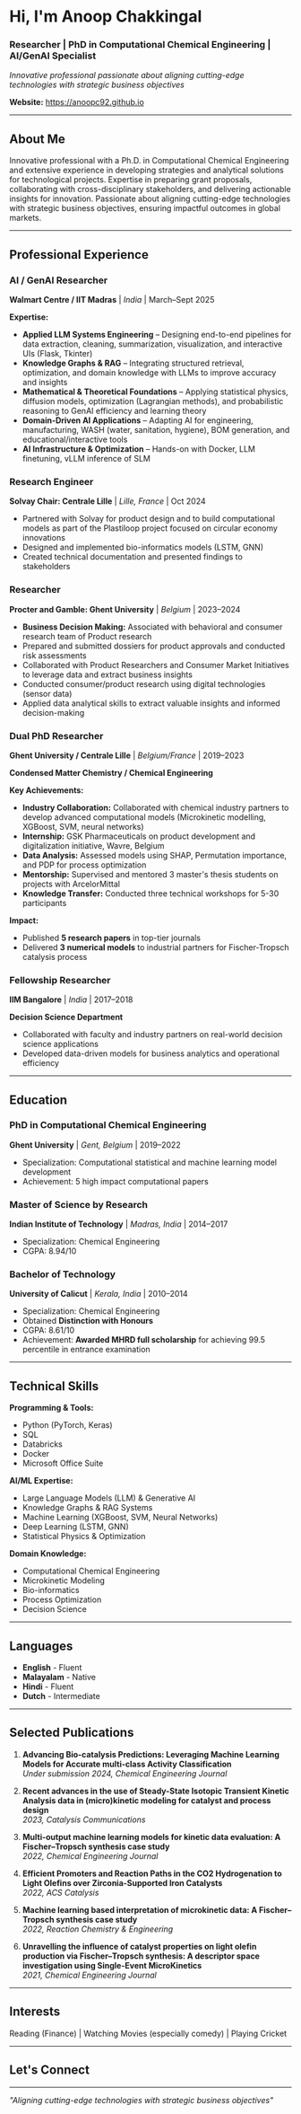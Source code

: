 # Hi, I'm Anoop Chakkingal

### Researcher | PhD in Computational Chemical Engineering | AI/GenAI Specialist

*Innovative professional passionate about aligning cutting-edge technologies with strategic business objectives*

**Website:** https://anoopc92.github.io

---

## About Me

Innovative professional with a Ph.D. in Computational Chemical Engineering and extensive experience in developing strategies and analytical solutions for technological projects. Expertise in preparing grant proposals, collaborating with cross-disciplinary stakeholders, and delivering actionable insights for innovation. Passionate about aligning cutting-edge technologies with strategic business objectives, ensuring impactful outcomes in global markets.

---

## Professional Experience

### AI / GenAI Researcher
**Walmart Centre / IIT Madras** | *India* | March–Sept 2025

**Expertise:**
- **Applied LLM Systems Engineering** – Designing end-to-end pipelines for data extraction, cleaning, summarization, visualization, and interactive UIs (Flask, Tkinter)
- **Knowledge Graphs & RAG** – Integrating structured retrieval, optimization, and domain knowledge with LLMs to improve accuracy and insights
- **Mathematical & Theoretical Foundations** – Applying statistical physics, diffusion models, optimization (Lagrangian methods), and probabilistic reasoning to GenAI efficiency and learning theory
- **Domain-Driven AI Applications** – Adapting AI for engineering, manufacturing, WASH (water, sanitation, hygiene), BOM generation, and educational/interactive tools
- **AI Infrastructure & Optimization** – Hands-on with Docker, LLM finetuning, vLLM inference of SLM

### Research Engineer
**Solvay Chair: Centrale Lille** | *Lille, France* | Oct 2024

- Partnered with Solvay for product design and to build computational models as part of the Plastiloop project focused on circular economy innovations
- Designed and implemented bio-informatics models (LSTM, GNN)
- Created technical documentation and presented findings to stakeholders

### Researcher
**Procter and Gamble: Ghent University** | *Belgium* | 2023–2024

- **Business Decision Making:** Associated with behavioral and consumer research team of Product research
- Prepared and submitted dossiers for product approvals and conducted risk assessments
- Collaborated with Product Researchers and Consumer Market Initiatives to leverage data and extract business insights
- Conducted consumer/product research using digital technologies (sensor data)
- Applied data analytical skills to extract valuable insights and informed decision-making

### Dual PhD Researcher
**Ghent University / Centrale Lille** | *Belgium/France* | 2019–2023

**Condensed Matter Chemistry / Chemical Engineering**

**Key Achievements:**
- **Industry Collaboration:** Collaborated with chemical industry partners to develop advanced computational models (Microkinetic modelling, XGBoost, SVM, neural networks)
- **Internship:** GSK Pharmaceuticals on product development and digitalization initiative, Wavre, Belgium
- **Data Analysis:** Assessed models using SHAP, Permutation importance, and PDP for process optimization
- **Mentorship:** Supervised and mentored 3 master's thesis students on projects with ArcelorMittal
- **Knowledge Transfer:** Conducted three technical workshops for 5-30 participants

**Impact:**
- Published **5 research papers** in top-tier journals
- Delivered **3 numerical models** to industrial partners for Fischer-Tropsch catalysis process

### Fellowship Researcher
**IIM Bangalore** | *India* | 2017–2018

**Decision Science Department**
- Collaborated with faculty and industry partners on real-world decision science applications
- Developed data-driven models for business analytics and operational efficiency

---

## Education

### PhD in Computational Chemical Engineering
**Ghent University** | *Gent, Belgium* | 2019–2022
- Specialization: Computational statistical and machine learning model development
- Achievement: 5 high impact computational papers

### Master of Science by Research
**Indian Institute of Technology** | *Madras, India* | 2014–2017
- Specialization: Chemical Engineering
- CGPA: 8.94/10

### Bachelor of Technology
**University of Calicut** | *Kerala, India* | 2010–2014
- Specialization: Chemical Engineering
- Obtained **Distinction with Honours**
- CGPA: 8.61/10
- Achievement: **Awarded MHRD full scholarship** for achieving 99.5 percentile in entrance examination

---

## Technical Skills

**Programming & Tools:**
- Python (PyTorch, Keras)
- SQL
- Databricks
- Docker
- Microsoft Office Suite

**AI/ML Expertise:**
- Large Language Models (LLM) & Generative AI
- Knowledge Graphs & RAG Systems
- Machine Learning (XGBoost, SVM, Neural Networks)
- Deep Learning (LSTM, GNN)
- Statistical Physics & Optimization

**Domain Knowledge:**
- Computational Chemical Engineering
- Microkinetic Modeling
- Bio-informatics
- Process Optimization
- Decision Science

---

## Languages

- **English** - Fluent
- **Malayalam** - Native
- **Hindi** - Fluent
- **Dutch** - Intermediate

---

## Selected Publications

1. **Advancing Bio-catalysis Predictions: Leveraging Machine Learning Models for Accurate multi-class Activity Classification**  
   *Under submission 2024, Chemical Engineering Journal*

2. **Recent advances in the use of Steady-State Isotopic Transient Kinetic Analysis data in (micro)kinetic modeling for catalyst and process design**  
   *2023, Catalysis Communications*

3. **Multi-output machine learning models for kinetic data evaluation: A Fischer–Tropsch synthesis case study**  
   *2022, Chemical Engineering Journal*

4. **Efficient Promoters and Reaction Paths in the CO2 Hydrogenation to Light Olefins over Zirconia-Supported Iron Catalysts**  
   *2022, ACS Catalysis*

5. **Machine learning based interpretation of microkinetic data: A Fischer–Tropsch synthesis case study**  
   *2022, Reaction Chemistry & Engineering*

6. **Unravelling the influence of catalyst properties on light olefin production via Fischer–Tropsch synthesis: A descriptor space investigation using Single-Event MicroKinetics**  
   *2021, Chemical Engineering Journal*

---

## Interests

Reading (Finance) | Watching Movies (especially comedy) | Playing Cricket

---

## Let's Connect


---

*"Aligning cutting-edge technologies with strategic business objectives"*
